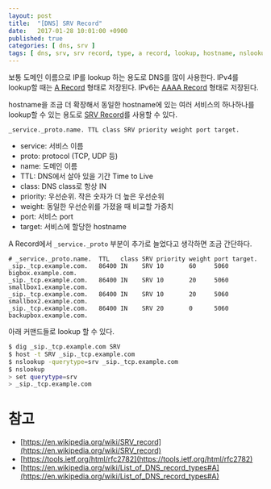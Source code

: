 ```yaml
---
layout: post
title:  "[DNS] SRV Record"
date:   2017-01-28 10:01:00 +0900
published: true
categories: [ dns, srv ]
tags: [ dns, srv, srv record, type, a record, lookup, hostname, nslookup ]
---
```


보통 도메인 이름으로 IP를 lookup 하는 용도로 DNS를 많이 사용한다. IPv4를 lookup할 때는 [A Record](https://en.wikipedia.org/wiki/List_of_DNS_record_types#A) 형태로 저장된다. IPv6는 [AAAA Record](https://en.wikipedia.org/wiki/List_of_DNS_record_types#AAAA) 형태로 저장된다.

hostname을 조금 더 확장해서 동일한 hostname에 있는 여러 서비스의 하나하나를 lookup할 수 있는 용도로 [SRV Record](https://en.wikipedia.org/wiki/SRV_record)를 사용할 수 있다.

```
_service._proto.name. TTL class SRV priority weight port target.
```

- service: 서비스 이름
- proto: protocol (TCP, UDP 등)
- name: 도메인 이름
- TTL: DNS에서 살아 있을 기간 Time to Live
- class: DNS class로 항상 IN
- priority: 우선순위. 작은 숫자가 더 높은 우선순위
- weight: 동일한 우선순위를 가졌을 때 비교할 가중치
- port: 서비스 port
- target: 서비스에 할당한 hostname

A Record에서 `_service._proto` 부분이 추가로 늘었다고 생각하면 조금 간단하다.

```
# _service._proto.name.  TTL   class SRV priority weight port target.
_sip._tcp.example.com.   86400 IN    SRV 10       60     5060 bigbox.example.com.
_sip._tcp.example.com.   86400 IN    SRV 10       20     5060 smallbox1.example.com.
_sip._tcp.example.com.   86400 IN    SRV 10       20     5060 smallbox2.example.com.
_sip._tcp.example.com.   86400 IN    SRV 20       0      5060 backupbox.example.com.
```

아래 커맨드들로 lookup 할 수 있다.

```bash
$ dig _sip._tcp.example.com SRV
$ host -t SRV _sip._tcp.example.com
$ nslookup -querytype=srv _sip._tcp.example.com
$ nslookup
> set querytype=srv
> _sip._tcp.example.com
```

# 참고
- [https://en.wikipedia.org/wiki/SRV_record](https://en.wikipedia.org/wiki/SRV_record)
- [https://tools.ietf.org/html/rfc2782](https://tools.ietf.org/html/rfc2782)
- [https://en.wikipedia.org/wiki/List_of_DNS_record_types#A](https://en.wikipedia.org/wiki/List_of_DNS_record_types#A)
